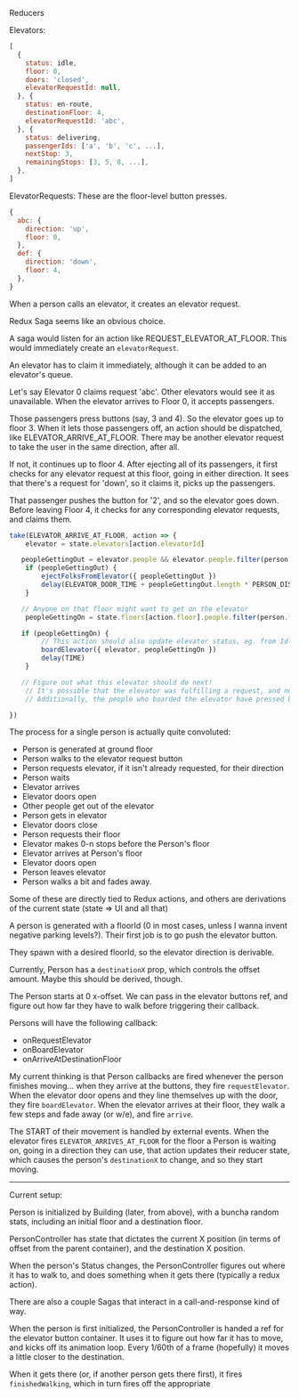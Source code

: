 Reducers

Elevators:
```js
[
  {
    status: idle,
    floor: 0,
    doors: 'closed',
    elevatorRequestId: null,
  }, {
    status: en-route,
    destinationFloor: 4,
    elevatorRequestId: 'abc',
  }, {
    status: delivering,
    passengerIds: ['a', 'b', 'c', ...],
    nextStop: 3,
    remainingStops: [3, 5, 8, ...],
  },
]
```

ElevatorRequests:
These are the floor-level button presses.

```js
{
  abc: {
    direction: 'up',
    floor: 0,
  },
  def: {
    direction: 'down',
    floor: 4,
  },
}
```

When a person calls an elevator, it creates an elevator request.

Redux Saga seems like an obvious choice.

A saga would listen for an action like REQUEST_ELEVATOR_AT_FLOOR. This would
immediately create an `elevatorRequest`.

An elevator has to claim it immediately, although it can be added to an
elevator's queue.



Let's say Elevator 0 claims request 'abc'. Other elevators would see it as
unavailable. When the elevator arrives to Floor 0, it accepts passengers.

Those passengers press buttons (say, 3 and 4). So the elevator goes up to floor
3. When it lets those passengers off, an action should be dispatched, like
ELEVATOR_ARRIVE_AT_FLOOR. There may be another elevator request to take the
user in the same direction, after all.

If not, it continues up to floor 4. After ejecting all of its passengers, it
first checks for any elevator request at this floor, going in either direction.
It sees that there's a request for 'down', so it claims it, picks up the
passengers.

That passenger pushes the button for '2', and so the elevator goes down. Before
leaving Floor 4, it checks for any corresponding elevator requests, and claims
them.

```js
take(ELEVATOR_ARRIVE_AT_FLOOR, action => {
    elevator = state.elevators[action.elevatorId]

   peopleGettingOut = elevator.people && elevator.people.filter(person.destinationFloor === action.floor)
    if (peopleGettingOut) {
        ejectFolksFromElevator({ peopleGettingOut })
        delay(ELEVATOR_DOOR_TIME + peopleGettingOut.length * PERSON_DISPATCH_TIME)
    }

   // Anyone on that floor might want to get on the elevator
    peopleGettingOn = state.floors[action.floor].people.filter(person.floor === action.floor and elevator.direction === person.direction)

   if (peopleGettingOn) {
        // This action should also update elevator status, eg. from Idle to Delivering
        boardElevator({ elevator, peopleGettingOn })
        delay(TIME)
    }

   // Figure out what this elevator should do next!
    // It's possible that the elevator was fulfilling a request, and now that request is fulfilled.
    // Additionally, the people who boarded the elevator have pressed buttons, and so we have

})
```

The process for a single person is actually quite convoluted:
- Person is generated at ground floor
- Person walks to the elevator request button
- Person requests elevator, if it isn't already requested, for their direction
- Person waits
- Elevator arrives
- Elevator doors open
- Other people get out of the elevator
- Person gets in elevator
- Elevator doors close
- Person requests their floor
- Elevator makes 0-n stops before the Person's floor
- Elevator arrives at Person's floor
- Elevator doors open
- Person leaves elevator
- Person walks a bit and fades away.

Some of these are directly tied to Redux actions, and others are derivations of the current state (state => UI and all that)

A person is generated with a floorId (0 in most cases, unless I wanna invent negative parking levels?). Their first job is to go push the elevator button.

They spawn with a desired floorId, so the elevator direction is derivable.

Currently, Person has a `destinationX` prop, which controls the offset amount. Maybe this should be derived, though.

The Person starts at 0 x-offset. We can pass in the elevator buttons ref, and figure out how far they have to walk before triggering their callback.

Persons will have the following callback:
- onRequestElevator
- onBoardElevator
- onArriveAtDestinationFloor

My current thinking is that Person callbacks are fired whenever the person finishes moving... when they arrive at the buttons, they fire `requestElevator`. When the elevator door opens and they line themselves up with the door, they fire `boardElevator`. When the elevator arrives at their floor, they walk a few steps and fade away (or w/e), and fire `arrive`.

The START of their movement is handled by external events. When the elevator fires `ELEVATOR_ARRIVES_AT_FLOOR` for the floor a Person is waiting on, going in a direction they can use, that action updates their reducer state, which causes the person's `destinationX` to change, and so they start moving.

---------------


Current setup:

Person is initialized by Building (later, from above), with a buncha random stats, including an initial floor and a destination floor.

PersonController has state that dictates the current X position (in terms of offset from the parent container), and the destination X position.

When the person's Status changes, the PersonController figures out where it has to walk to, and does something when it gets there (typically a redux action).

There are also a couple Sagas that interact in a call-and-response kind of way.

When the person is first initialized, the PersonController is handed a ref for the elevator button container. It uses it to figure out how far it has to move, and kicks off its animation loop. Every 1/60th of a frame (hopefully) it moves a little closer to the destination.

When it gets there (or, if another person gets there first), it fires `finishedWalking`, which in turn fires off the appropriate
